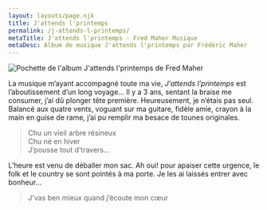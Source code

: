 ```yaml
---
layout: layouts/page.njk
title: J'attends l'printemps
permalink: /j-attends-l-printemps/
metaTitle: J'attends l'printemps - Fred Maher Musique
metaDesc: Album de musique J'attends l'printemps par Frédéric Maher
---
```

![Pochette de l'album J'attends l'printemps de Fred Maher](https://res.cloudinary.com/wikilouis/image/upload/f_auto/v1581958264/fredmaher.jpg "Photo par Serge Morneau")

La musique m’ayant accompagné toute ma vie, *J’attends l’printemps* est l’aboutissement
d’un long voyage...
Il y a 3 ans, sentant la braise me consumer, j’ai dû plonger tête première. Heureusement, je
n’étais pas seul. Balancé aux quatre vents, voguant sur ma guitare, fidèle amie, crayon à la
main en guise de rame, j’ai pu remplir ma besace de tounes originales.

 
> Chu un vieil arbre résineux\
Chu né en hiver\
J’pousse tout d’travers...

L’heure est venu de déballer mon sac.
Ah oui! pour apaiser cette urgence, le folk et le country se sont pointés à ma porte.
Je les ai laissés entrer avec bonheur...

> J’vas ben mieux quand j’écoute mon cœur
